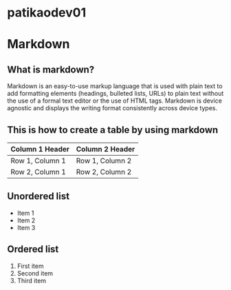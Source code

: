 # patikaodev01

# Markdown
## What is markdown?
Markdown is an easy-to-use markup language that is used with plain text to add formatting elements (headings, bulleted lists, URLs) to plain text without the use of a formal text editor or the use of HTML tags. Markdown is device agnostic and displays the writing format consistently across device types.


## This is how to create a table by using markdown

| Column 1 Header | Column 2 Header |
| --------------- | --------------- |
| Row 1, Column 1 | Row 1, Column 2 |
| Row 2, Column 1 | Row 2, Column 2 |

## Unordered list

- Item 1
- Item 2
- Item 3


## Ordered list

1. First item
2. Second item
3. Third item



